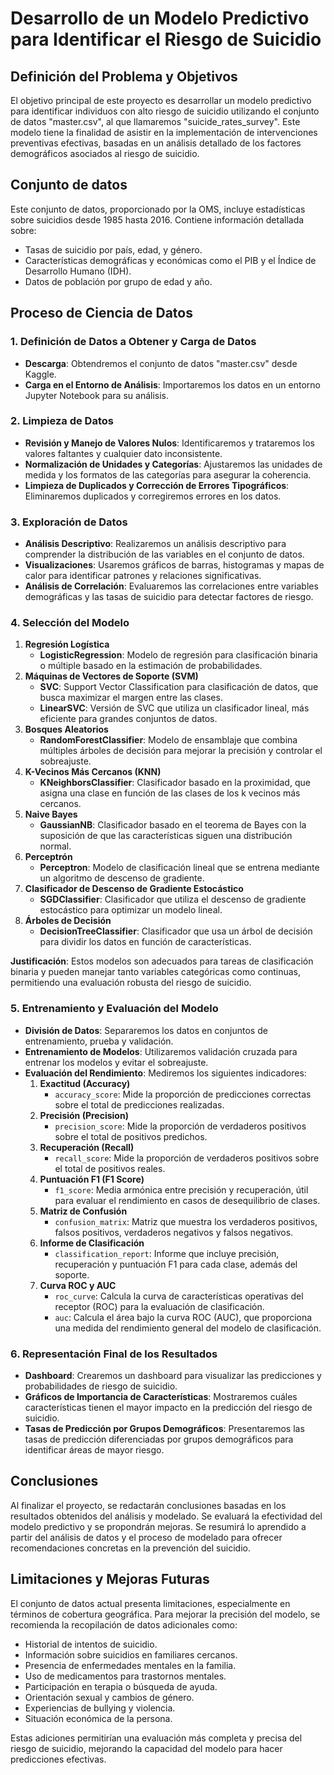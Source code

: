 # Desarrollo de un Modelo Predictivo para Identificar el Riesgo de Suicidio

## Definición del Problema y Objetivos

El objetivo principal de este proyecto es desarrollar un modelo predictivo para identificar individuos con alto riesgo de suicidio utilizando el conjunto de datos "master.csv", al que llamaremos "suicide_rates_survey". Este modelo tiene la finalidad de asistir en la implementación de intervenciones preventivas efectivas, basadas en un análisis detallado de los factores demográficos asociados al riesgo de suicidio.

## Conjunto de datos

Este conjunto de datos, proporcionado por la OMS, incluye estadísticas sobre suicidios desde 1985 hasta 2016. Contiene información detallada sobre:

- Tasas de suicidio por país, edad, y género.
- Características demográficas y económicas como el PIB y el Índice de Desarrollo Humano (IDH).
- Datos de población por grupo de edad y año.

## Proceso de Ciencia de Datos

### 1. Definición de Datos a Obtener y Carga de Datos

- **Descarga**: Obtendremos el conjunto de datos "master.csv" desde Kaggle.
- **Carga en el Entorno de Análisis**: Importaremos los datos en un entorno Jupyter Notebook para su análisis.

### 2. Limpieza de Datos

- **Revisión y Manejo de Valores Nulos**: Identificaremos y trataremos los valores faltantes y cualquier dato inconsistente.
- **Normalización de Unidades y Categorías**: Ajustaremos las unidades de medida y los formatos de las categorías para asegurar la coherencia.
- **Limpieza de Duplicados y Corrección de Errores Tipográficos**: Eliminaremos duplicados y corregiremos errores en los datos.

### 3. Exploración de Datos

- **Análisis Descriptivo**: Realizaremos un análisis descriptivo para comprender la distribución de las variables en el conjunto de datos.
- **Visualizaciones**: Usaremos gráficos de barras, histogramas y mapas de calor para identificar patrones y relaciones significativas.
- **Análisis de Correlación**: Evaluaremos las correlaciones entre variables demográficas y las tasas de suicidio para detectar factores de riesgo.

### 4. Selección del Modelo

1. **Regresión Logística**
   - **LogisticRegression**: Modelo de regresión para clasificación binaria o múltiple basado en la estimación de probabilidades.
2. **Máquinas de Vectores de Soporte (SVM)**
   - **SVC**: Support Vector Classification para clasificación de datos, que busca maximizar el margen entre las clases.
   - **LinearSVC**: Versión de SVC que utiliza un clasificador lineal, más eficiente para grandes conjuntos de datos.
3. **Bosques Aleatorios**
   - **RandomForestClassifier**: Modelo de ensamblaje que combina múltiples árboles de decisión para mejorar la precisión y controlar el sobreajuste.
4. **K-Vecinos Más Cercanos (KNN)**
   - **KNeighborsClassifier**: Clasificador basado en la proximidad, que asigna una clase en función de las clases de los k vecinos más cercanos.
5. **Naive Bayes**
   - **GaussianNB**: Clasificador basado en el teorema de Bayes con la suposición de que las características siguen una distribución normal.
6. **Perceptrón**
   - **Perceptron**: Modelo de clasificación lineal que se entrena mediante un algoritmo de descenso de gradiente.
7. **Clasificador de Descenso de Gradiente Estocástico**
   - **SGDClassifier**: Clasificador que utiliza el descenso de gradiente estocástico para optimizar un modelo lineal.
8. **Árboles de Decisión**
   - **DecisionTreeClassifier**: Clasificador que usa un árbol de decisión para dividir los datos en función de características.

**Justificación**: Estos modelos son adecuados para tareas de clasificación binaria y pueden manejar tanto variables categóricas como continuas, permitiendo una evaluación robusta del riesgo de suicidio.

### 5. Entrenamiento y Evaluación del Modelo

- **División de Datos**: Separaremos los datos en conjuntos de entrenamiento, prueba y validación.
- **Entrenamiento de Modelos**: Utilizaremos validación cruzada para entrenar los modelos y evitar el sobreajuste.
- **Evaluación del Rendimiento**: Mediremos los siguientes indicadores:
  1. **Exactitud (Accuracy)**
     - `accuracy_score`: Mide la proporción de predicciones correctas sobre el total de predicciones realizadas.
  2. **Precisión (Precision)**
     - `precision_score`: Mide la proporción de verdaderos positivos sobre el total de positivos predichos.
  3. **Recuperación (Recall)**
     - `recall_score`: Mide la proporción de verdaderos positivos sobre el total de positivos reales.
  4. **Puntuación F1 (F1 Score)**
     - `f1_score`: Media armónica entre precisión y recuperación, útil para evaluar el rendimiento en casos de desequilibrio de clases.
  5. **Matriz de Confusión**
     - `confusion_matrix`: Matriz que muestra los verdaderos positivos, falsos positivos, verdaderos negativos y falsos negativos.
  6. **Informe de Clasificación**
     - `classification_report`: Informe que incluye precisión, recuperación y puntuación F1 para cada clase, además del soporte.
  7. **Curva ROC y AUC**
     - `roc_curve`: Calcula la curva de características operativas del receptor (ROC) para la evaluación de clasificación.
     - `auc`: Calcula el área bajo la curva ROC (AUC), que proporciona una medida del rendimiento general del modelo de clasificación.

### 6. Representación Final de los Resultados

- **Dashboard**: Crearemos un dashboard para visualizar las predicciones y probabilidades de riesgo de suicidio.
- **Gráficos de Importancia de Características**: Mostraremos cuáles características tienen el mayor impacto en la predicción del riesgo de suicidio.
- **Tasas de Predicción por Grupos Demográficos**: Presentaremos las tasas de predicción diferenciadas por grupos demográficos para identificar áreas de mayor riesgo.

## Conclusiones

Al finalizar el proyecto, se redactarán conclusiones basadas en los resultados obtenidos del análisis y modelado. Se evaluará la efectividad del modelo predictivo y se propondrán mejoras. Se resumirá lo aprendido a partir del análisis de datos y el proceso de modelado para ofrecer recomendaciones concretas en la prevención del suicidio.

## Limitaciones y Mejoras Futuras

El conjunto de datos actual presenta limitaciones, especialmente en términos de cobertura geográfica. Para mejorar la precisión del modelo, se recomienda la recopilación de datos adicionales como:

- Historial de intentos de suicidio.
- Información sobre suicidios en familiares cercanos.
- Presencia de enfermedades mentales en la familia.
- Uso de medicamentos para trastornos mentales.
- Participación en terapia o búsqueda de ayuda.
- Orientación sexual y cambios de género.
- Experiencias de bullying y violencia.
- Situación económica de la persona.

Estas adiciones permitirían una evaluación más completa y precisa del riesgo de suicidio, mejorando la capacidad del modelo para hacer predicciones efectivas.
